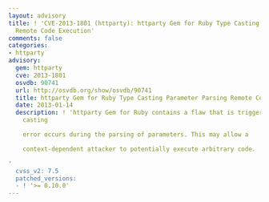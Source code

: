 ```yaml
---
layout: advisory
title: ! 'CVE-2013-1801 (httparty): httparty Gem for Ruby Type Casting Parameter Parsing
  Remote Code Execution'
comments: false
categories:
- httparty
advisory:
  gem: httparty
  cve: 2013-1801
  osvdb: 90741
  url: http://osvdb.org/show/osvdb/90741
  title: httparty Gem for Ruby Type Casting Parameter Parsing Remote Code Execution
  date: 2013-01-14
  description: ! 'httparty Gem for Ruby contains a flaw that is triggered when a type
    casting

    error occurs during the parsing of parameters. This may allow a

    context-dependent attacker to potentially execute arbitrary code.

'
  cvss_v2: 7.5
  patched_versions:
  - ! '>= 0.10.0'
---
```

